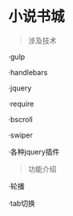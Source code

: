 # 小说书城
>涉及技术

  ·gulp
  
  ·handlebars
  
  ·jquery
  
  ·require
  
  ·bscroll
  
  ·swiper
  
  ·各种jquery插件
  
  
>功能介绍

  ·轮播
  
  ·tab切换
  

